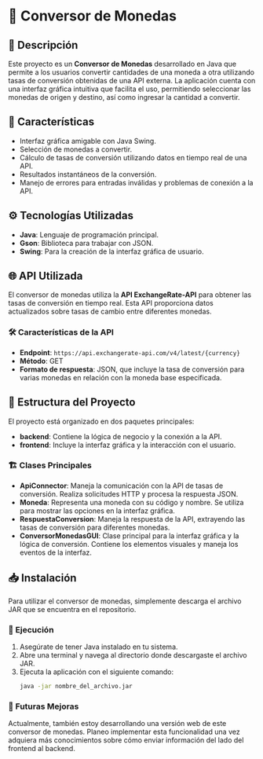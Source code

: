 # 💱 Conversor de Monedas

## 📝 Descripción

Este proyecto es un **Conversor de Monedas** desarrollado en Java que permite a los usuarios convertir cantidades de una moneda a otra utilizando tasas de conversión obtenidas de una API externa. La aplicación cuenta con una interfaz gráfica intuitiva que facilita el uso, permitiendo seleccionar las monedas de origen y destino, así como ingresar la cantidad a convertir.

## 🌟 Características

- Interfaz gráfica amigable con Java Swing.
- Selección de monedas a convertir.
- Cálculo de tasas de conversión utilizando datos en tiempo real de una API.
- Resultados instantáneos de la conversión.
- Manejo de errores para entradas inválidas y problemas de conexión a la API.

## ⚙️ Tecnologías Utilizadas

- **Java**: Lenguaje de programación principal.
- **Gson**: Biblioteca para trabajar con JSON.
- **Swing**: Para la creación de la interfaz gráfica de usuario.

## 🌐 API Utilizada

El conversor de monedas utiliza la **API ExchangeRate-API** para obtener las tasas de conversión en tiempo real. Esta API proporciona datos actualizados sobre tasas de cambio entre diferentes monedas. 

### 🛠️ Características de la API

- **Endpoint**: `https://api.exchangerate-api.com/v4/latest/{currency}`
- **Método**: GET
- **Formato de respuesta**: JSON, que incluye la tasa de conversión para varias monedas en relación con la moneda base especificada.

## 📂 Estructura del Proyecto

El proyecto está organizado en dos paquetes principales:

- **backend**: Contiene la lógica de negocio y la conexión a la API.
- **frontend**: Incluye la interfaz gráfica y la interacción con el usuario.

### 🏗️ Clases Principales

- **ApiConnector**: Maneja la comunicación con la API de tasas de conversión. Realiza solicitudes HTTP y procesa la respuesta JSON.
- **Moneda**: Representa una moneda con su código y nombre. Se utiliza para mostrar las opciones en la interfaz gráfica.
- **RespuestaConversion**: Maneja la respuesta de la API, extrayendo las tasas de conversión para diferentes monedas.
- **ConversorMonedasGUI**: Clase principal para la interfaz gráfica y la lógica de conversión. Contiene los elementos visuales y maneja los eventos de la interfaz.

## 📥 Instalación

Para utilizar el conversor de monedas, simplemente descarga el archivo JAR que se encuentra en el repositorio.

### 🚀 Ejecución

1. Asegúrate de tener Java instalado en tu sistema.
2. Abre una terminal y navega al directorio donde descargaste el archivo JAR.
3. Ejecuta la aplicación con el siguiente comando:
   ```bash
   java -jar nombre_del_archivo.jar
### 🚧 Futuras Mejoras
Actualmente, también estoy desarrollando una versión web de este conversor de monedas. Planeo implementar esta funcionalidad una vez adquiera más conocimientos sobre cómo enviar información del lado del frontend al backend.
